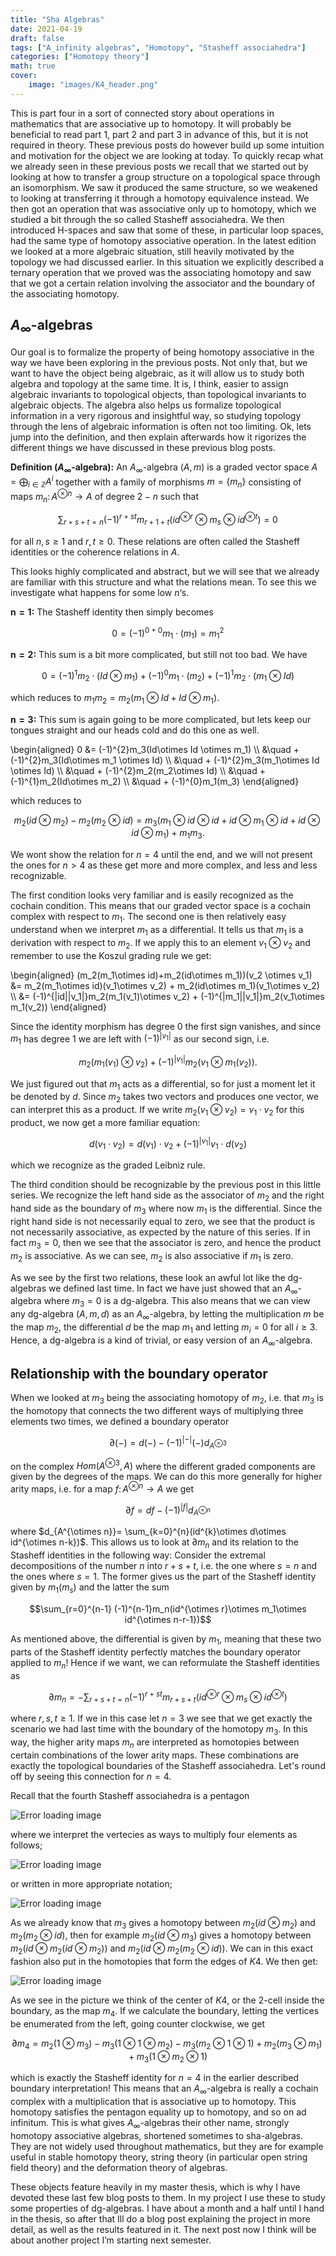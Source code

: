 ```yaml
---
title: "Sha Algebras"
date: 2021-04-19
draft: false
tags: ["A_infinity algebras", "Homotopy", "Stasheff associahedra"]
categories: ["Homotopy theory"]
math: true
cover:
    image: "images/K4_header.png"
---
```


This is part four in a sort of connected story about operations in mathematics that are associative up to homotopy. It will probably be beneficial to read part 1, part 2 and part 3 in advance of this, but it is not required in theory. These previous posts do however build up some intuition and motivation for the object we are looking at today. To quickly recap what we already seen in these previous posts we recall that we started out by looking at how to transfer a group structure on a topological space through an isomorphism. We saw it produced the same structure, so we weakened to looking at transferring it through a homotopy equivalence instead. We then got an operation that was associative only up to homotopy, which we studied a bit through the so called Stasheff associahedra. We then introduced H-spaces and saw that some of these, in particular loop spaces, had the same type of homotopy associative operation. In the latest edition we looked at a more algebraic situation, still heavily motivated by the topology we had discussed earlier. In this situation we explicitly described a ternary operation that we proved was the associating homotopy and saw that we got a certain relation involving the associator and the boundary of the associating homotopy.

## $A_\infty$-algebras

Our goal is to formalize the property of being homotopy associative in the way we have been exploring in the previous posts. Not only that, but we want to have the object being algebraic, as it will allow us to study both algebra and topology at the same time. It is, I think, easier to assign algebraic invariants to topological objects, than topological invariants to algebraic objects. The algebra also helps us formalize topological information in a very rigorous and insightful way, so studying topology through the lens of algebraic information is often not too limiting. Ok, lets jump into the definition, and then explain afterwards how it rigorizes the different things we have discussed in these previous blog posts.

**Definition ($A_\infty$-algebra):** An $A_\infty$-algebra $(A, m)$ is a graded vector space $A = \bigoplus_{i\in \mathbb{Z}} A^i$ together with a family of morphisms $m=\{m_n\}$ consisting of maps $m_n\colon A^{\otimes n}\longrightarrow A$ of degree $2-n$ such that

$$\displaystyle\sum_{r+s+t=n}(-1)^{r+st}m_{r+1+t}(id^{\otimes r}\otimes m_s \otimes id^{\otimes t}) = 0$$

for all $n, s\geq 1$ and $r, t\geq 0$. These relations are often called the Stasheff identities or the coherence relations in $A$.

This looks highly complicated and abstract, but we will see that we already are familiar with this structure and what the relations mean. To see this we investigate what happens for some low $n$‘s.

$\mathbf{n=1 :}$ The Stasheff identity then simply becomes 

$$0 = (-1)^{0+0}m_1 \cdot (m_1) = m_1^2$$

$\mathbf{n=2 :}$  This sum is a bit more complicated, but still not too bad. We have

$$0 = (-1)^{1}m_2\cdot(Id\otimes m_1)+(-1)^{0}m_1\cdot (m_2)+(-1)^{1}m_2\cdot (m_1\otimes Id)$$

which reduces to $m_1 m_2 = m_2(m_1\otimes Id + Id\otimes m_1)$.

$\mathbf{n=3 :}$ This sum is again going to be more complicated, but lets keep our tongues straight and our heads cold and do this one as well.

\begin{aligned} 
0 
&= (-1)^{2}m_3(Id\otimes Id \otimes m_1) \\\\
&\quad + (-1)^{2}m_3(Id\otimes m_1 \otimes Id) \\\\
&\quad + (-1)^{2}m_3(m_1\otimes Id \otimes Id) \\\\
&\quad + (-1)^{2}m_2(m_2\otimes Id) \\\\
&\quad + (-1)^{1}m_2(Id\otimes m_2) \\\\
&\quad + (-1)^{0}m_1(m_3)
\end{aligned}

which reduces to

$$m_2(id\otimes m_2) - m_2(m_2\otimes id) = m_3(m_1\otimes id \otimes id + id\otimes m_1 \otimes id+id\otimes id \otimes m_1) + m_1m_3.$$

We wont show the relation for $n = 4$ until the end, and we will not present the ones for $n>4$ as these get more and more complex, and less and less recognizable.

The first condition looks very familiar and is easily recognized as the cochain condition. This means that our graded vector space is a cochain complex with respect to $m_1$. The second one is then relatively easy understand when we interpret $m_1$ as a differential. It tells us that $m_1$ is a derivation with respect to $m_2$. If we apply this to an element $v_1\otimes v_2$ and remember to use the Koszul grading rule we get:

\begin{aligned}
(m_2(m_1\otimes id)+m_2(id\otimes m_1))(v_2 \otimes v_1) &= m_2(m_1\otimes id)(v_1\otimes v_2) + m_2(id\otimes m_1)(v_1\otimes v_2) \\\\
&= (-1)^{|id||v_1|}m_2(m_1(v_1)\otimes v_2) + (-1)^{|m_1||v_1|}m_2(v_1\otimes m_1(v_2))
\end{aligned}

Since the identity morphism has degree $0$ the first sign vanishes, and since $m_1$ has degree $1$ we are left with $(-1)^{|v_1|}$ as our second sign, i.e. 

$$m_2(m_1(v_1)\otimes v_2) + (-1)^{|v_1|}m_2(v_1\otimes m_1(v_2)).$$

We just figured out that $m_1$ acts as a differential, so for just a moment let it be denoted by $d$. Since $m_2$ takes two vectors and produces one vector, we can interpret this as a product. If we write $m_2(v_1\otimes v_2)=v_1\cdot v_2$ for this product, we now get a more familiar equation:

$$d(v_1\cdot v_2) = d(v_1)\cdot v_2 + (-1)^{|v_1|}v_1\cdot d(v_2)$$

which we recognize as the graded Leibniz rule.

The third condition should be recognizable by the previous post in this little series. We recognize the left hand side as the associator of $m_2$ and the right hand side as the boundary of $m_3$ where now $m_1$ is the differential. Since the right hand side is not necessarily equal to zero, we see that the product is not necessarily associative, as expected by the nature of this series. If in fact $m_3 = 0$, then we see that the associator is zero, and hence the product $m_2$ is associative. As we can see, $m_2$ is also associative if $m_1$ is zero.

As we see by the first two relations, these look an awful lot like the dg-algebras we defined last time. In fact we have just showed that an $A_\infty$-algebra where $m_3 = 0$ is a dg-algebra. This also means that we can view any dg-algebra $(A, m, d)$ as an $A_\infty$-algebra, by letting the multiplication $m$ be the map $m_2$, the differential $d$ be the map $m_1$ and letting $m_i=0$ for all $i\geq 3$. Hence, a dg-algebra is a kind of trivial, or easy version of an $A_\infty$-algebra.

## Relationship with the boundary operator

When we looked at $m_3$ being the associating homotopy of $m_2$, i.e. that $m_3$ is the homotopy that connects the two different ways of multiplying three elements two times, we defined a boundary operator 

$$\partial (-) = d(-)-(-1)^{|-|}(-)d_{A^{\otimes 3}} $$

on the complex $Hom(A^{\otimes 3}, A)$ where the different graded components are given by the degrees of the maps. We can do this more generally for higher arity maps, i.e. for a map $f\colon A^{\otimes n}\longrightarrow A$ we get

$$\partial f = df -(-1)^{|f|}d_{A^{\otimes n}}$$

where $d_{A^{\otimes n}}= \sum_{k=0}^{n}(id^{k}\otimes d\otimes id^{\otimes n-k})$. This allows us to look at $\partial m_n$ and its relation to the Stasheff identities in the following way: Consider the extremal decompositions of the number $n$ into $r+s+t$, i.e. the one where $s=n$ and the ones where $s=1$. The former gives us the part of the Stasheff identity given by $m_1(m_s)$ and the latter the sum

$$\sum_{r=0}^{n-1} (-1)^{n-1}m_n(id^{\otimes r}\otimes m_1\otimes id^{\otimes n-r-1})$$

As mentioned above, the differential is given by $m_1$, meaning that these two parts of the Stasheff identity perfectly matches the boundary operator applied to $m_n$! Hence if we want, we can reformulate the Stasheff identities as

$$\partial m_n = - \sum_{r+s+t=n}(-1)^{r+st}m_{r+s+t}(id^{\otimes r}\otimes m_s\otimes id^{\otimes t})$$

where $r,s,t\geq 1$. If we in this case let $n=3$ we see that we get exactly the scenario we had last time with the boundary of the homotopy $m_3$. In this way, the higher arity maps $m_n$ are interpreted as homotopies between certain combinations of the lower arity maps. These combinations are exactly the topological boundaries of the Stasheff associahedra. Let's round off by seeing this connection for $n=4$.

Recall that the fourth Stasheff associahedra is a pentagon

![Error loading image](images/K4_1.png)

where we interpret the vertecies as ways to multiply four elements as follows;

![Error loading image](images/K4_2.png)

or written in more appropriate notation;

![Error loading image](images/K4_3.png)

As we already know that $m_3$ gives a homotopy between $m_2(id\otimes m_2)$ and $m_2(m_2\otimes id)$, then for example $m_2(id\otimes m_3)$ gives a homotopy between $m_2(id\otimes m_2(id\otimes m_2))$ and $m_2(id\otimes m_2(m_2\otimes id))$. We can in this exact fashion also put in the homotopies that form the edges of $K4$. We then get:

![Error loading image](images/K4_4.png)

As we see in the picture we think of the center of $K4$, or the $2$-cell inside the boundary, as the map $m_4$. If we calculate the boundary, letting the vertices be enumerated from the left, going counter clockwise, we get

$$\partial m_4 = m_2(1\otimes m_3) - m_3(1\otimes 1\otimes m_2) - m_3(m_2\otimes 1\otimes 1) + m_2(m_3\otimes m_1)+m_3(1\otimes m_2\otimes 1)$$

which is exactly the Stasheff identity for $n=4$ in the earlier described boundary interpretation! This means that an $A_\infty$-algebra is really a cochain complex with a multiplication that is associative up to homotopy. This homotopy satisfies the pentagon equality up to homotopy, and so on ad infinitum. This is what gives $A_\infty$-algebras their other name, strongly homotopy associative algebras, shortened sometimes to sha-algebras. They are not widely used throughout mathematics, but they are for example useful in stable homotopy theory, string theory (in particular open string field theory) and the deformation theory of algebras.

These objects feature heavily in my master thesis, which is why I have devoted these last few blog posts to them. In my project I use these to study some properties of dg-algebras. I have about a month and a half until I hand in the thesis, so after that Ill do a blog post explaining the project in more detail, as well as the results featured in it. The next post now I think will be about another project I’m starting next semester.
